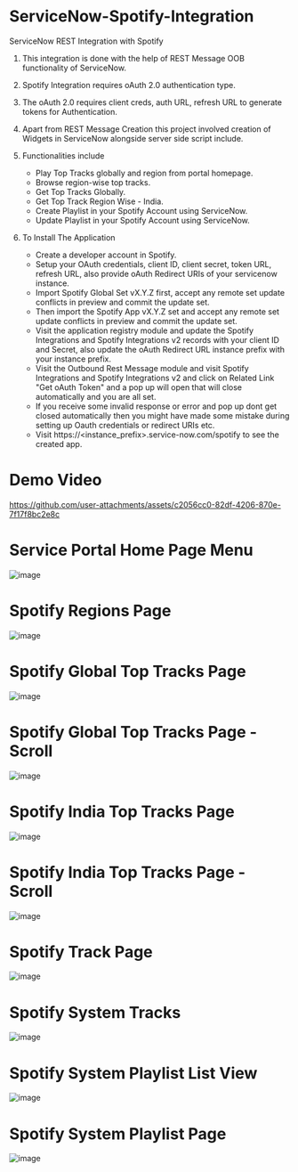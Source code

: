 # ServiceNow-Spotify-Integration
ServiceNow REST Integration with Spotify 

1. This integration is done with the help of REST Message OOB functionality of ServiceNow.

2. Spotify Integration requires oAuth 2.0 authentication type.

3. The oAuth 2.0 requires client creds, auth URL, refresh URL to generate tokens for Authentication.

4. Apart from REST Message Creation this project involved creation of Widgets in ServiceNow alongside server side script include.

5. Functionalities include
   * Play Top Tracks globally and region from portal homepage.
   * Browse region-wise top tracks. 
   * Get Top Tracks Globally.
   * Get Top Track Region Wise - India.
   * Create Playlist in your Spotify Account using ServiceNow.
   * Update Playlist in your Spotify Account using ServiceNow.

7. To Install The Application
    * Create a developer account in Spotify. 
    * Setup your OAuth credentials, client ID, client secret, token URL, refresh URL, also provide oAuth Redirect URIs of your servicenow instance. 
    * Import Spotify Global Set vX.Y.Z first, accept any remote set update conflicts in preview and commit the update set.
    * Then import the Spotify App vX.Y.Z set and accept any remote set update conflicts in preview and commit the update set.
    * Visit the application registry module and update the Spotify Integrations and Spotify Integrations v2 records with your client ID and Secret, also update the oAuth Redirect URL instance prefix with your instance prefix.
    * Visit the Outbound Rest Message module and visit Spotify Integrations and Spotify Integrations v2 and click on Related Link "Get oAuth Token" and a pop up will open that will close automatically and you are all set.
    * If you receive some invalid response or error and pop up dont get closed automatically then you might have made some mistake during setting up Oauth credentials or redirect URIs etc.
    * Visit https://<instance_prefix>.service-now.com/spotify to see the created app.
  
# Demo Video
https://github.com/user-attachments/assets/c2056cc0-82df-4206-870e-7f17f8bc2e8c

# Service Portal Home Page Menu
![image](https://github.com/user-attachments/assets/99a04293-4c5d-4be3-b067-3d6f32ea1a95)

# Spotify Regions Page
![image](https://github.com/user-attachments/assets/7b3bec14-b674-49ee-bd15-7cc2bf9399cf)

# Spotify Global Top Tracks Page
![image](https://github.com/user-attachments/assets/d6deb0af-2707-4f16-b426-4be4f171e66d)

# Spotify Global Top Tracks Page - Scroll
![image](https://github.com/user-attachments/assets/760005bc-ab23-468b-9bbc-a086e2928f28)

# Spotify India Top Tracks Page
![image](https://github.com/user-attachments/assets/79354ae9-8051-4ddf-91ec-3816bd13fb68)

# Spotify India Top Tracks Page - Scroll
![image](https://github.com/user-attachments/assets/03c9518d-0096-4bc0-8fbf-6f8d713eebff)

# Spotify Track Page
![image](https://github.com/user-attachments/assets/5bacd712-d590-421b-a645-1525033e3c02)

# Spotify System Tracks
![image](https://github.com/user-attachments/assets/f5b6f2d2-cc7b-486e-ab24-71873ffe4704)

# Spotify System Playlist List View
![image](https://github.com/user-attachments/assets/f07bb6c2-5ea3-4f76-ba43-5c65c9c78613)

# Spotify System Playlist Page
![image](https://github.com/user-attachments/assets/ead5e084-38fa-47d3-bb72-c7b5f6d3a8fc)



